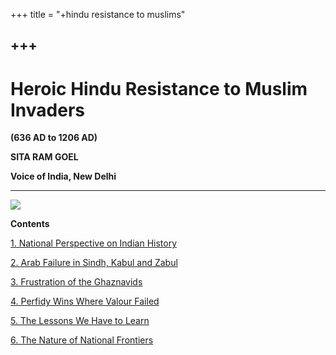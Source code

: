 +++
title = "+hindu resistance to muslims"

+++
------------------------------------------------------------------------

# Heroic Hindu Resistance to Muslim Invaders

**(636 AD to 1206 AD)**  
 

**SITA RAM GOEL**  
 

**Voice of India, New Delhi**

------------------------------------------------------------------------

![](hhrmi.jpg)

**Contents**

[1. National Perspective on Indian History](ch1.htm)

[2. Arab Failure in Sindh, Kabul and Zabul](ch2.htm)

[3. Frustration of the Ghaznavids](ch3.htm)

[4. Perfidy Wins Where Valour Failed](ch4.htm)

[5. The Lessons We Have to Learn](ch5.htm)

[6. The Nature of National Frontiers](ch6.htm)
